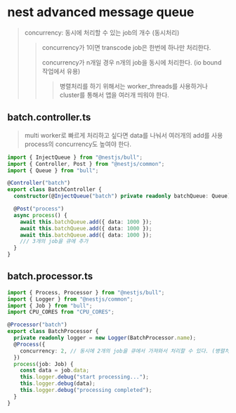 # nest advanced message queue

> concurrency: 동시에 처리할 수 있는 job의 개수 (동시처리)
>
> > concurrency가 1이면 transcode job은 한번에 하나만 처리한다.
> >
> > concurrency가 n개일 경우 n개의 job을 동시에 처리한다. (io bound 작업에서 유용)
> >
> > > 병렬처리를 하기 위해서는 worker_threads를 사용하거나 cluster를 통해서 앱을 여러개 띄워야 한다.

## batch.controller.ts

> multi worker로 빠르게 처리하고 싶다면 data를 나눠서 여러개의 add를 사용 process의 concurrency도 높여야 한다.

```ts
import { InjectQueue } from "@nestjs/bull";
import { Controller, Post } from "@nestjs/common";
import { Queue } from "bull";

@Controller("batch")
export class BatchController {
  constructor(@InjectQueue("batch") private readonly batchQueue: Queue) {}

  @Post("process")
  async process() {
    await this.batchQueue.add({ data: 1000 });
    await this.batchQueue.add({ data: 1000 });
    await this.batchQueue.add({ data: 1000 });
    /// 3개의 job을 큐에 추가
  }
}
```

## batch.processor.ts

```ts
import { Process, Processor } from "@nestjs/bull";
import { Logger } from "@nestjs/common";
import { Job } from "bull";
import CPU_CORES from "CPU_CORES";

@Processor("batch")
export class BatchProcessor {
  private readonly logger = new Logger(BatchProcessor.name);
  @Process({
    concurrency: 2, // 동시에 2개의 job을 큐에서 가져와서 처리할 수 있다. (병렬처리가 아니다!)
  })
  process(job: Job) {
    const data = job.data;
    this.logger.debug("start processing...");
    this.logger.debug(data);
    this.logger.debug("processing completed");
  }
}
```
